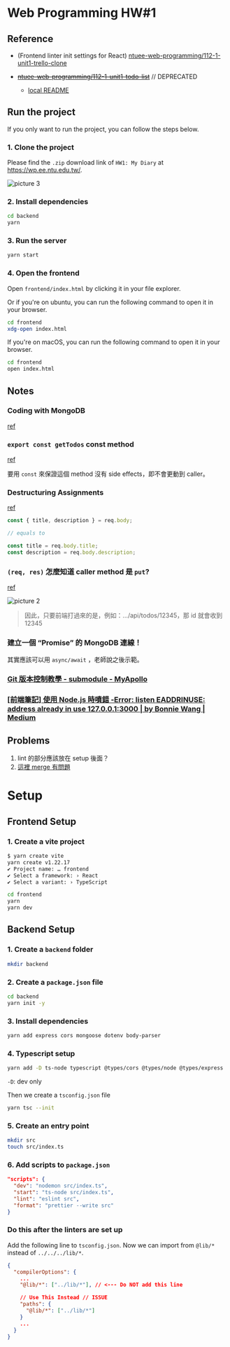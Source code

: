 # Web Programming HW#1


## Reference

- (Frontend linter init settings for React) [ntuee-web-programming/112-1-unit1-trello-clone](https://github.com/ntuee-web-programming/112-1-unit1-trello-clone)

- ~~[ntuee-web-programming/112-1-unit1-todo-list](https://github.com/ntuee-web-programming/112-1-unit1-todo-list)~~ // DEPRECATED
    - [local README](./../refcode/112-1-unit1-todo-list/README.md)

## Run the project

If you only want to run the project, you can follow the steps below.

### 1. Clone the project

Please find the `.zip` download link of `HW1: My Diary` at https://wp.ee.ntu.edu.tw/.

![picture 3](../images/25177c34dca1d13f856b44adc2bc1cca7ff1646a520a57548cd5e28f23f4204a.png)  


### 2. Install dependencies

```bash
cd backend
yarn
```

### 3. Run the server

```bash
yarn start
```

### 4. Open the frontend

Open `frontend/index.html` by clicking it in your file explorer.

Or if you're on ubuntu, you can run the following command to open it in your browser.

```bash
cd frontend
xdg-open index.html
```

If you're on macOS, you can run the following command to open it in your browser.

```bash
cd frontend
open index.html
```


## Notes

### Coding with MongoDB

[ref](https://www.notion.so/02-More-on-Full-Stack-Apps-e98a20066c974d9d858cb0878364f391?pvs=4#22aa044897164309ba273526586100ec)

### `export const getTodos` const method
[ref](https://www.notion.so/02-More-on-Full-Stack-Apps-e98a20066c974d9d858cb0878364f391?pvs=4#0282d331a6ec4d8fb65ddd84ce4d6d6d)

要用 `const` 來保證這個 method 沒有 side effects，即不會更動到 caller。

### Destructuring Assignments

[ref](https://www.notion.so/02-More-on-Full-Stack-Apps-e98a20066c974d9d858cb0878364f391?pvs=4#e37c0026cf81474b84f3213e29d9de60)

```javascript
const { title, description } = req.body;

// equals to

const title = req.body.title;
const description = req.body.description;
```

### `(req, res)` 怎麼知道 caller method 是 `put`?

[ref](https://www.notion.so/02-More-on-Full-Stack-Apps-e98a20066c974d9d858cb0878364f391?pvs=4#1f6f2d65925040f980450b7c3d9214b3)

![picture 2](../images/4b5327aeddd920d5c85bbe4f1292fbc4bd438d621445559b09d27acda86e4462.png)  

> 因此，只要前端打過來的是，例如：…/api/todos/12345，那 id 就會收到 12345




### 建立一個 “Promise” 的 MongoDB 連線！

其實應該可以用 `async/await` ，老師說之後示範。

### [Git 版本控制教學 - submodule - MyApollo](https://myapollo.com.tw/blog/git-tutorial-submodule/)

### [[前端筆記] 使用 Node.js 時噴錯 -Error: listen EADDRINUSE: address already in use 127.0.0.1:3000 | by Bonnie Wang | Medium](https://bonnieyf.medium.com/%E5%89%8D%E7%AB%AF%E7%AD%86%E8%A8%98-%E4%BD%BF%E7%94%A8-node-js-%E6%99%82%E5%99%B4%E9%8C%AF-error-listen-eaddrinuse-address-already-in-use-127-0-0-1-3000-e9f14532ad50)

## Problems

1. lint 的部分應該放在 setup 後面？
2. [這裡 merge 有問題](https://github.com/ntuee-web-programming/112-1-unit1-todo-list#5-install-dependencies-week-2)

# Setup

## Frontend Setup

### 1. Create a vite project

```bash
$ yarn create vite
yarn create v1.22.17
✔ Project name: … frontend
✔ Select a framework: › React
✔ Select a variant: › TypeScript

cd frontend
yarn
yarn dev
```


## Backend Setup

### 1. Create a `backend` folder

```bash
mkdir backend
```

### 2. Create a `package.json` file

```bash
cd backend
yarn init -y
```

### 3. Install dependencies

```bash
yarn add express cors mongoose dotenv body-parser
```

### 4. Typescript setup

```bash
yarn add -D ts-node typescript @types/cors @types/node @types/express
```
`-D`: dev only

Then we create a `tsconfig.json` file

```bash
yarn tsc --init
```

### 5. Create an entry point

```bash
mkdir src
touch src/index.ts
``` 


### 6. Add scripts to `package.json`

```json
"scripts": {
  "dev": "nodemon src/index.ts",
  "start": "ts-node src/index.ts",
  "lint": "eslint src",
  "format": "prettier --write src"
}
```


### Do this after the linters are set up

Add the following line to `tsconfig.json`. Now we can import from `@lib/*` instead of `../../../lib/*`.

```json
{
  "compilerOptions": {
    ...
    "@lib/*": ["../lib/*"], // <--- Do NOT add this line

    // Use This Instead // ISSUE
    "paths": {
      "@lib/*": ["../lib/*"]
    }
    ...
  }
}
```